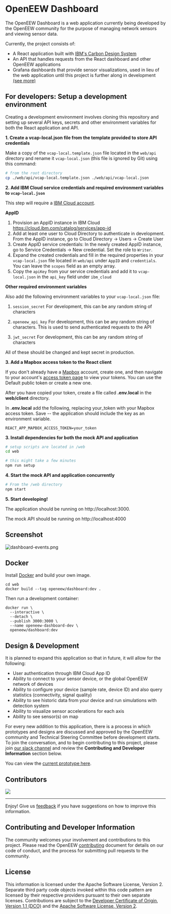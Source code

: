 # OpenEEW Dashboard

The OpenEEW Dashboard is a web application currently being developed by the OpenEEW community for the purpose of managing network sensors and viewing sensor data.

Currently, the project consists of:

- A React application built with [IBM's Carbon Design System](https://www.carbondesignsystem.com)
- An API that handles requests from the React dashboard and other OpenEEW applications
- Grafana dashboards that provide sensor visualizations, used in lieu of the web application until this project is further along in development [(see more)](https://github.com/openeew/openeew-dashboard/tree/master/grafana)

## For developers: Setup a development environment

Creating a development environment involves cloning this repository and setting up several API keys, secrets and other environment variables for both the React application and API.

**1. Create a vcap-local.json file from the template provided to store API credentials**

Make a copy of the `vcap-local.template.json` file located in the `web/api` directory and rename it `vcap-local.json` (this file is ignored by Git) using this command:

```bash
# from the root directory
cp ./web/api/vcap-local.template.json ./web/api/vcap-local.json
```

**2. Add IBM Cloud service credentials and required environment variables to `vcap-local.json`**

This step will require a [IBM Cloud account](https://www.ibm.com/cloud).

**AppID**

1. Provision an AppID instance in IBM Cloud
   https://cloud.ibm.com/catalog/services/app-id
2. Add at least one user to Cloud Directory to authenticate in development. From the AppID instance, go to Cloud Directory -> Users -> Create User
3. Create AppID service credentials: In the newly created AppID instance, go to Service Credentials -> New credential. Set the role to `Writer`.
4. Expand the created credentials and fill in the required properties in your `vcap-local.json` file located in `web/api` under `AppID` and `credentials`. You can leave the `scopes` field as an empty array.
5. Copy the `apiKey` from your service credentials and add it to `vcap-local.json` in the `api_key` field under `ibm_cloud`

**Other required environment variables**

Also add the following environment variables to your `vcap-local.json` file:

1. `session_secret`
   For development, this can be any random string of characters

2. `openeew_api_key`
   For development, this can be any random string of characters. This is used to send authenticated requests to the API

3. `jwt_secret` For development, this can be any random string of characters

All of these should be changed and kept secret in production.

**3. Add a Mapbox access token to the React client**

If you don't already have a [Mapbox](https://mapbox.com) account, create one, and then navigate to your account's [access token page](https://account.mapbox.com/access-tokens/) to view your tokens. You can use the Default public token or create a new one.

After you have copied your token, create a file called **.env.local** in
the **web/client** directory.

In **.env.local** add the following, replacing your_token with your Mapbox access token. Save -- the application should include the key as an environment variable.

```
REACT_APP_MAPBOX_ACCESS_TOKEN=your_token
```

**3. Install dependencies for both the mock API and application**

```bash
# setup scripts are located in /web
cd web

# this might take a few minutes
npm run setup
```

**4. Start the mock API and application concurrently**

```bash
# From the /web directory
npm start
```

**5. Start developing!**

The application should be running on http://localhost:3000.

The mock API should be running on http://localhost:4000

## Screenshot

![dashboard-events.png](/images/dashboard-events.png)

## Docker

Install [Docker](https://www.docker.com/get-started) and build your own image.

```shell-script
cd web
docker build --tag openeew/dashboard:dev .
```

Then run a development container:

```shell-script
docker run \
  --interactive \
  --detach \
  --publish 3000:3000 \
  --name openeew-dashboard-dev \
  openeew/dashboard:dev
```

## Design & Development

It is planned to expand this application so that in future, it will allow for the following:

- User authentication through IBM Cloud App ID
- Ability to connect to your sensor device, or the global OpenEEW network of devices
- Ability to configure your device (sample rate, device ID) and also query statistics (connectivity, signal quality)
- Ability to see historic data from your device and run simulations with detection system
- Ability to visualize sensor accelerations for each axis
- Ability to see sensor(s) on map

For every new addition to this application, there is a process in which prototypes and designs are discussed and approved by the OpenEEW community and Technical Steering Committee before development starts. To join the conversation, and to begin contributing to this project, please join [our slack channel](https://openeew.com/) and review the **Contributing and Developer Information** section below.

You can view the [current prototype here](https://ibm.invisionapp.com/share/3FO0NR58WK6#/screens/319792717_EW_Login-_ID_Empty).

## Contributors

<a href="https://github.com/openeew/openeew-dashboard/graphs/contributors">
  <img src="https://contributors-img.web.app/image?repo=openeew/openeew-dashboard" />
</a>

---

Enjoy! Give us [feedback](https://github.com/openeew/openeew-dashboard/issues) if you have suggestions on how to improve this information.

## Contributing and Developer Information

The community welcomes your involvement and contributions to this project. Please read the OpenEEW [contributing](https://github.com/openeew/openeew/blob/master/CONTRIBUTING.md) document for details on our code of conduct, and the process for submitting pull requests to the community.

## License

This information is licensed under the Apache Software License, Version 2. Separate third party code objects invoked within this code pattern are licensed by their respective providers pursuant to their own separate licenses. Contributions are subject to the [Developer Certificate of Origin, Version 1.1 (DCO)](https://developercertificate.org/) and the [Apache Software License, Version 2](http://www.apache.org/licenses/LICENSE-2.0.txt).
